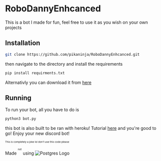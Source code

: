 # RoboDannyEnhcanced

This is a bot I made for fun, feel free to use it as you wish on your own projects

## Installation
```bash
git clone https://github.com/pikaninja/RoboDannyEnhcanced.git
```
then navigate to the directory and install the requirements
```bash
pip install requirments.txt
```
Alternativly you can download it from [here](https://www.youtube.com/watch?v=dQw4w9WgXcQ)
## Running
To run your bot, all you have to do is 
```bash
python3 bot.py
```
this bot is also built to be ran with heroku! Tutorial [here](https://www.youtube.com/watch?v=BPvg9bndP1U)
and you're good to go! Enjoy your new discord bot!

<sup><sup><sup>This is completely a joke lol don't use this code please</sup></sup></sup>

Made <sup><sup><sup>not</sup></sup></sup> using ![Postgres Logo](https://github.com/pikaninja/RoboDannyEnhcanced/blob/Assets/postgreSQL.png)
